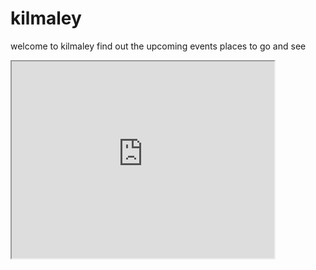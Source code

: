 # kilmaley
  
  <p3> welcome to kilmaley find out the upcoming events places to go and see<p3>
  
<iframe width="420" height="315"
src=https://www.youtube.com/watch?v=CUvFeyGxaaU>
</iframe>
